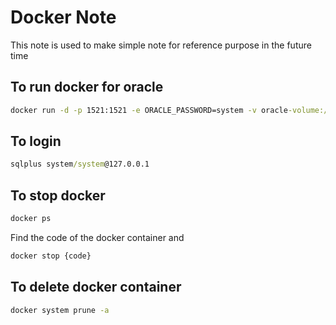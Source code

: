# Docker Note
This note is used to make simple note for reference purpose in the future time

## To run docker for oracle
```cmd
docker run -d -p 1521:1521 -e ORACLE_PASSWORD=system -v oracle-volume:/u01/app/oracle/oradata gvenzl/oracle-xe
```

## To login
```cmd
sqlplus system/system@127.0.0.1
```

## To stop docker
```cmd
docker ps
```
Find the code of the docker container and
```cmd
docker stop {code}
```

## To delete docker container
```cmd
docker system prune -a
```